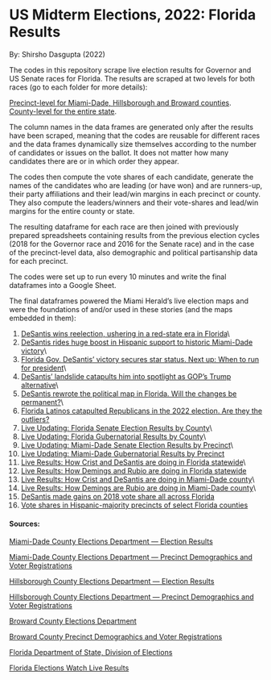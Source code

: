 # US Midterm Elections, 2022: Florida Results

By: Shirsho Dasgupta (2022)

The codes in this repository scrape live election results for Governor and US Senate races for Florida. The results are scraped at two levels for both races (go to each folder for more details): 

[Precinct-level for Miami-Dade, Hillsborough and Broward counties]().\
[County-level for the entire state]().

The column names in the data frames are generated only after the results have been scraped, meaning that the codes are reusable for different races and the data frames dynamically size themselves according to the number of candidates or issues on the ballot. It does not matter how many candidates there are or in which order they appear. 

The codes then compute the vote shares of each candidate, generate the names of the candidates who are leading (or have won) and are runners-up, their party affiliations and their lead/win margins in each precinct or county. They also compute the leaders/winners and their vote-shares and lead/win margins for the entire county or state. 

The resulting dataframe for each race are then joined with previously prepared spreadsheets containing results from the previous election cycles (2018 for the Governor race and 2016 for the Senate race) and in the case of the precinct-level data, also demographic and political partisanship data for each precinct. 

The codes were set up to run every 10 minutes and write the final dataframes into a Google Sheet.

The final dataframes powered the Miami Herald’s live election maps and were the foundations of and/or used in these stories (and the maps embedded in them):

1. [DeSantis wins reelection, ushering in a red-state era in Florida](https://www.miamiherald.com/news/politics-government/election/article268224252.html)\
2. [DeSantis rides huge boost in Hispanic support to historic Miami-Dade victory](https://www.miamiherald.com/news/politics-government/election/article268242152.html)\
3. [Florida Gov. DeSantis’ victory secures star status. Next up: When to run for president](https://www.miamiherald.com/news/politics-government/election/article268224357.html)\
4. [DeSantis’ landslide catapults him into spotlight as GOP’s Trump alternative](https://www.miamiherald.com/news/politics-government/article268579667.html)\
5. [DeSantis rewrote the political map in Florida. Will the changes be permanent?](https://www.miamiherald.com/news/politics-government/state-politics/article268607662.html)\
6. [Florida Latinos catapulted Republicans in the 2022 election. Are they the outliers?](https://www.miamiherald.com/news/politics-government/article268644252.html)
7. [Live Updating: Florida Senate Election Results by County](https://www.datawrapper.de/_/u2slr/)\
8. [Live Updating: Florida Gubernatorial Results by County](https://www.datawrapper.de/_/2jFnd/)\
9. [Live Updating: Miami-Dade Senate Election Results by Precinct](https://www.datawrapper.de/_/s1oZg/)\
10. [Live Updating: Miami-Dade Gubernatorial Results by Precinct](https://www.datawrapper.de/_/WNk38/)
11. [Live Results: How Crist and DeSantis are doing in Florida statewide](https://www.datawrapper.de/_/We3DK/)\
12. [Live Results: How Demings and Rubio are doing in Florida statewide](https://www.datawrapper.de/_/v2ISI/)
13. [Live Results: How Crist and DeSantis are doing in Miami-Dade county](https://www.datawrapper.de/_/JURCT/)\
14. [Live Results: How Demings are Rubio are doing in Miami-Dade county](https://www.datawrapper.de/_/bH9pf/)\
15. [DeSantis made gains on 2018 vote share all across Florida](https://www.datawrapper.de/_/DmR4A/)
16. [Vote shares in Hispanic-majority precincts of select Florida counties](https://www.datawrapper.de/_/72L8M/)


#### Sources:

[Miami-Dade County Elections Department — Election Results](https://www.miamidade.gov/global/service.page?Mduid_service=ser1518638765310782)

[Miami-Dade County Elections Department — Precinct Demographics and Voter Registrations](https://www.miamidade.gov/elections/voter-statistics-current-archive.html)

[Hillsborough County Elections Department — Election Results](https://www.votehillsborough.gov/ELECTIONS/Election-Results)

[Hillsborough County Elections Department — Precinct Demographics and Voter Registrations](https://www.votehillsborough.gov/RESEARCH-DATA/Voter-Statistics)

[Broward County Elections Department](https://www.browardvotes.gov/)

[Broward County Precinct Demographics and Voter Registrations](https://www.browardvotes.gov/Records-Data/Voter-Statistics)

[Florida Department of State, Division of Elections](https://results.elections.myflorida.com/)

[Florida Elections Watch Live Results](https://floridaelectionwatch.gov/)
